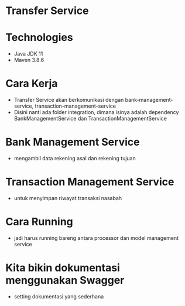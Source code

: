 # Transfer Service

# Technologies

- Java JDK 11
- Maven 3.8.6

# Cara Kerja

- Transfer Service akan berkomunikasi dengan bank-management-service, transaction-management-service
- Disini nanti ada folder integration, dimana isinya adalah dependency BankManagementService dan TransactionManagementService

# Bank Management Service
- mengambil data rekening asal dan rekening tujuan

# Transaction Management Service
- untuk menyimpan riwayat transaksi nasabah


# Cara Running
- jadi harus running bareng antara processor dan model management service


# Kita bikin dokumentasi menggunakan Swagger

- setting dokumentasi yang sederhana